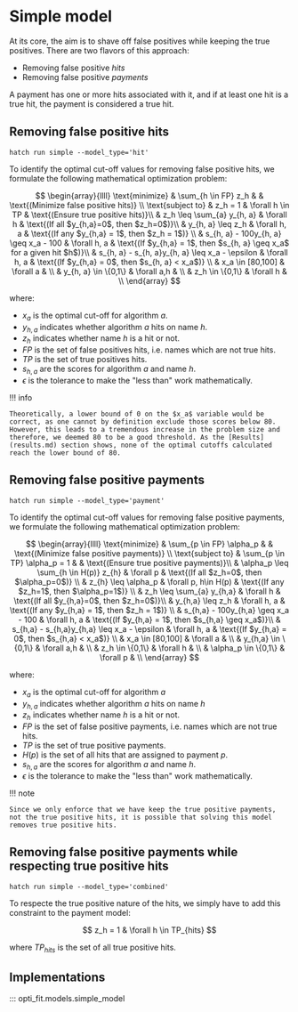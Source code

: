 # Simple model

At its core, the aim is to shave off false positives while keeping the true positives. There are two flavors of this approach:

- Removing false positive *hits*
- Removing false positive *payments*

A payment has one or more hits associated with it, and if at least one hit is a true hit, the payment is considered a true hit.

## Removing false positive hits

```
hatch run simple --model_type='hit'
```

To identify the optimal cut-off values for removing false positive hits, we formulate the following mathematical optimization problem:

$$
\begin{array}{llll}
\text{minimize} & \sum_{h \in FP} z_h & & \text{(Minimize false positive hits)} \\
\text{subject to} & z_h = 1 & \forall h \in TP & \text{(Ensure true positive hits)}\\
& z_h \leq \sum_{a} y_{h, a} & \forall h & \text{(If all $y_{h,a}=0$, then $z_h=0$)}\\
& y_{h, a} \leq z_h & \forall h, a & \text{(If any $y_{h,a} = 1$, then $z_h = 1$)} \\
& s_{h, a} - 100y_{h, a} \geq x_a - 100 & \forall h, a & \text{(If $y_{h,a} = 1$, then $s_{h, a} \geq x_a$ for a given hit $h$)}\\
& s_{h, a} - s_{h, a}y_{h, a} \leq x_a - \epsilon & \forall h, a & \text{(If $y_{h,a} = 0$, then $s_{h, a} < x_a$)} \\
& x_a \in [80,100] & \forall a & \\
& y_{h, a} \in \{0,1\} & \forall a,h & \\
& z_h \in \{0,1\} & \forall h & \\
\end{array}
$$

where:

- $x_a$ is the optimal cut-off for algorithm $a$.
- $y_{h,a}$ indicates whether algorithm $a$ hits on name $h$.
- $z_h$ indicates whether name $h$ is a hit or not.
- $FP$ is the set of false positives hits, i.e. names which are not true hits.
- $TP$ is the set of true positives hits.
- $s_{h,a}$ are the scores for algorithm $a$ and name $h$.
- $\epsilon$ is the tolerance to make the "less than" work mathematically.

!!! info
    
    Theoretically, a lower bound of 0 on the $x_a$ variable would be correct, as one cannot by definition exclude those scores below 80. However, this leads to a tremendous increase in the problem size and therefore, we deemed 80 to be a good threshold. As the [Results](results.md) section shows, none of the optimal cutoffs calculated reach the lower bound of 80.


## Removing false positive payments

```
hatch run simple --model_type='payment'
```

To identify the optimal cut-off values for removing false positive payments, we formulate the following mathematical optimization problem:

$$
\begin{array}{llll}
\text{minimize} & \sum_{p \in FP} \alpha_p & & \text{(Minimize false positive payments)} \\
\text{subject to} & \sum_{p \in TP} \alpha_p = 1 & & \text{(Ensure true positive payments)}\\
& \alpha_p \leq \sum_{h \in H(p)} z_{h} & \forall p & \text{(If all $z_h=0$, then $\alpha_p=0$)} \\
& z_{h} \leq \alpha_p & \forall p, h\in H(p) & \text{(If any $z_h=1$, then $\alpha_p=1$)} \\
& z_h \leq \sum_{a} y_{h,a} & \forall h & \text{(If all $y_{h,a}=0$, then $z_h=0$)}\\
& y_{h,a} \leq z_h & \forall h, a & \text{(If any $y_{h,a} = 1$, then $z_h = 1$)} \\
& s_{h,a} - 100y_{h,a} \geq x_a - 100 & \forall h, a & \text{(If $y_{h,a} = 1$, then $s_{h,a} \geq x_a$)}\\
& s_{h,a} - s_{h,a}y_{h,a} \leq x_a - \epsilon & \forall h, a & \text{(If $y_{h,a} = 0$, then $s_{h,a} < x_a$)} \\
& x_a \in [80,100] & \forall a & \\
& y_{h,a} \in \{0,1\} & \forall a,h & \\
& z_h \in \{0,1\} & \forall h & \\
& \alpha_p \in \{0,1\} & \forall p & \\
\end{array}
$$

where:

- $x_a$ is the optimal cut-off for algorithm $a$
- $y_{h,a}$ indicates whether algorithm $a$ hits on name $h$
- $z_h$ indicates whether name $h$ is a hit or not.
- $FP$ is the set of false positive payments, i.e. names which are not true hits.
- $TP$ is the set of true positive payments.
- $H(p)$ is the set of all hits that are assigned to payment $p$.
- $s_{h,a}$ are the scores for algorithm $a$ and name $h$.
- $\epsilon$ is the tolerance to make the "less than" work mathematically.

!!! note

    Since we only enforce that we have keep the true positive payments, not the true positive hits, it is possible that solving this model removes true positive hits.

## Removing false positive payments while respecting true positive hits

```
hatch run simple --model_type='combined'
```

To respecte the true positive nature of the hits, we simply have to add this constraint to the payment model:

$$
z_h = 1 & \forall h \in TP_{hits}
$$

where $TP_{hits}$ is the set of all true positive hits.

## Implementations

::: opti_fit.models.simple_model
